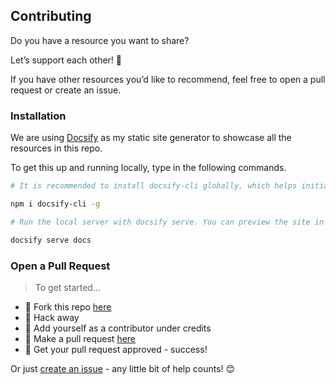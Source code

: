## Contributing

Do you have a resource you want to share?

Let’s support each other! 💛

If you have other resources you’d like to recommend, feel free to open a pull request or create an issue.

### Installation

We are using [Docsify](https://docsify.js.org/) as my static site generator to showcase all the resources in this repo.

To get this up and running locally, type in the following commands.

```bash
# It is recommended to install docsify-cli globally, which helps initializing and previewing the website locally.

npm i docsify-cli -g

# Run the local server with docsify serve. You can preview the site in your browser on http://localhost:3000.

docsify serve docs
```

### Open a Pull Request

> To get started...

- 🍴 Fork this repo [here](https://github.com/FrancesCoronel/hire-me#fork-destination-box)
- 🔨 Hack away
- 👥 Add yourself as a contributor under credits
- 🔧 Make a pull request [here](https://github.com/FrancesCoronel/hire-me/compare)
- 🎉 Get your pull request approved - success!

Or just [create an issue](https://github.com/FrancesCoronel/hire-me/issues) - any little bit of help counts! 😊
